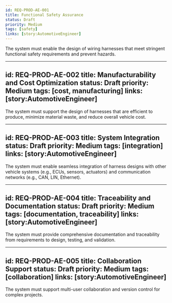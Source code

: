 ```yaml
---
id: REQ-PROD-AE-001
title: Functional Safety Assurance
status: Draft
priority: Medium
tags: [safety]
links: [story:AutomotiveEngineer]
---
```


The system must enable the design of wiring harnesses that meet stringent functional safety requirements and prevent hazards.

---
id: REQ-PROD-AE-002
title: Manufacturability and Cost Optimization
status: Draft
priority: Medium
tags: [cost, manufacturing]
links: [story:AutomotiveEngineer]
---

The system must support the design of harnesses that are efficient to produce, minimize material waste, and reduce overall vehicle cost.

---
id: REQ-PROD-AE-003
title: System Integration
status: Draft
priority: Medium
tags: [integration]
links: [story:AutomotiveEngineer]
---

The system must enable seamless integration of harness designs with other vehicle systems (e.g., ECUs, sensors, actuators) and communication networks (e.g., CAN, LIN, Ethernet).

---
id: REQ-PROD-AE-004
title: Traceability and Documentation
status: Draft
priority: Medium
tags: [documentation, traceability]
links: [story:AutomotiveEngineer]
---

The system must provide comprehensive documentation and traceability from requirements to design, testing, and validation.

---
id: REQ-PROD-AE-005
title: Collaboration Support
status: Draft
priority: Medium
tags: [collaboration]
links: [story:AutomotiveEngineer]
---

The system must support multi-user collaboration and version control for complex projects.
